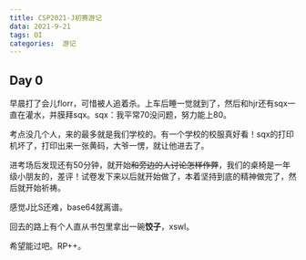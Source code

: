 ```yaml
---
title: CSP2021-J初赛游记
data: 2021-9-21
tags: OI
categories:  游记
---
```

## Day 0
早晨打了会儿florr，可惜被人追着杀。上车后睡一觉就到了，然后和hjr还有sqx一直在灌水，并膜拜sqx。sqx：我平常70没问题，努力能上80。

考点没几个人，来的最多就是我们学校的。有一个学校的校服真好看！sqx的打印机坏了，打印出来一张黄码，大爷一愣，就让他进去了。

进考场后发现还有50分钟，就开始~~和旁边的人讨论怎样作弊~~，我们的桌椅是一年级小朋友的，差评！试卷发下来以后就开始做了，本着坚持到底的精神做完了，然后就开始祈祷。

感觉J比S还难，base64就离谱。

回去的路上有个人直从书包里拿出一碗**饺子**，xswl。

希望能过吧。RP++。